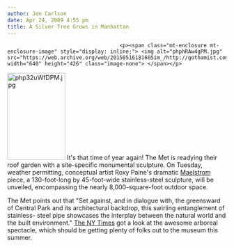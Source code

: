 ```yaml
---
author: Jen Carlson
date: Apr 24, 2009 4:55 pm
title: A Silver Tree Grows in Manhattan
---
```


	
										<p><span class="mt-enclosure mt-enclosure-image" style="display: inline;"> <img alt="phphRAw4gPM.jpg" src="https://web.archive.org/web/20150516181605im_/http://gothamist.com/attachments/arts_jen/phphRAw4gPM.jpg" width="640" height="426" class="image-none"> </span></p>

<p><span class="mt-enclosure mt-enclosure-image" style="display: inline;"> <img alt="php32uWfDPM.jpg" src="https://web.archive.org/web/20150516181605im_/http://gothamist.com/attachments/arts_jen/php32uWfDPM.jpg" width="133" height="200" class="image-left"> </span>It&apos;s that time of year again! The Met is readying their roof garden with a site-specific monumental sculpture. On Tuesday, weather permitting, conceptual artist Roxy Paine&apos;s dramatic <a href="https://web.archive.org/web/20150516181605/http://www.metmuseum.org/special/se_event.asp?OccurrenceId={6267CA47-491B-4776-A468-0673F8362B0F}">Maelstrom</a> piece, a 130-foot-long by 45-foot-wide stainless-steel sculpture, will be unveiled, encompassing the nearly 8,000-square-foot outdoor space. </p>

<p>The Met points out that &quot;Set against, and in dialogue with, the greensward of Central Park and its architectural backdrop, this swirling entanglement of stainless- steel pipe showcases the interplay between the natural world and the built environment.&quot; <a href="https://web.archive.org/web/20150516181605/http://www.nytimes.com/2009/04/24/arts/design/24roof.html?_r=1&amp;partner=rss&amp;emc=rss">The NY Times</a> got a look at the awesome arboreal spectacle, which should be getting plenty of folks out to the museum this summer.</p>					
										
									
				
